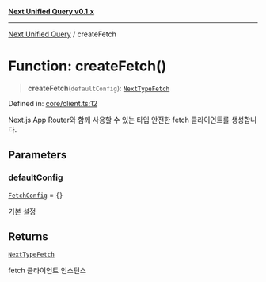 [**Next Unified Query v0.1.x**](../README.md)

***

[Next Unified Query](../globals.md) / createFetch

# Function: createFetch()

> **createFetch**(`defaultConfig`): [`NextTypeFetch`](../interfaces/NextTypeFetch.md)

Defined in: [core/client.ts:12](https://github.com/newExpand/next-unified-query/blob/main/packages/core/src/core/client.ts#L12)

Next.js App Router와 함께 사용할 수 있는 타입 안전한 fetch 클라이언트를 생성합니다.

## Parameters

### defaultConfig

[`FetchConfig`](../interfaces/FetchConfig.md) = `{}`

기본 설정

## Returns

[`NextTypeFetch`](../interfaces/NextTypeFetch.md)

fetch 클라이언트 인스턴스
